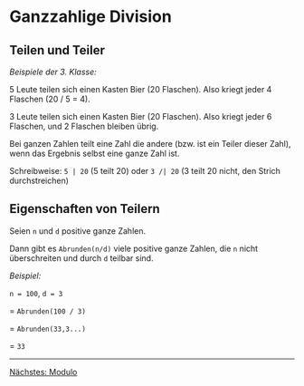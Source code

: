 # Ganzzahlige Division

## Teilen und Teiler

*Beispiele der 3. Klasse:*

5 Leute teilen sich einen Kasten Bier (20 Flaschen). Also kriegt jeder 4 Flaschen (20 / 5 = 4).

3 Leute teilen sich einen Kasten Bier (20 Flaschen). Also kriegt jeder 6 Flaschen, und 2 Flaschen bleiben übrig.

Bei ganzen Zahlen teilt eine Zahl die andere (bzw. ist ein Teiler dieser Zahl), wenn das Ergebnis selbst eine ganze Zahl ist. 

Schreibweise: `5 | 20` (5 teilt 20) oder `3 /| 20` (3 teilt 20 nicht, den Strich durchstreichen)

## Eigenschaften von Teilern

Seien `n` und `d` positive ganze Zahlen.

Dann gibt es `Abrunden(n/d)` viele positive ganze Zahlen, die `n` nicht überschreiten und durch `d` teilbar sind.

*Beispiel:*

`n = 100`, `d = 3`

= `Abrunden(100 / 3)`

= `Abrunden(33,3...)`

= `33` 

___
[Nächstes: Modulo](modulo.md)